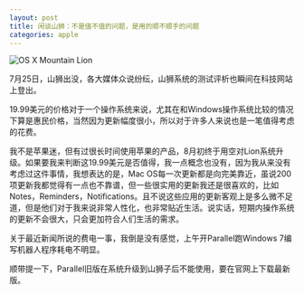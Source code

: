 ```yaml
---
layout: post
title: 闲谈山狮：不是值不值的问题，是用的顺不顺手的问题
categories: apple
---
```

![OS X Mountain Lion](http://pic.yupoo.com/perrydu/Ce52N0mM/ayXxJ.jpg)

7月25日，山狮出没，各大媒体众说纷纭，山狮系统的测试评析也瞬间在科技网站上登出。

19.99美元的价格对于一个操作系统来说，尤其在和Windows操作系统比较的情况下算是惠民价格，当然因为更新幅度很小，所以对于许多人来说也是一笔值得考虑的花费。

我不是苹果迷，但有过很长时间使用苹果的产品，8月初终于用空对Lion系统升级。如果要我来判断这19.99美元是否值得，我一点概念也没有，因为我从来没有考虑过这件事情，我想表达的是，Mac OS每一次更新都是向完美靠近，虽说200项更新我都觉得有一点也不靠谱，但一些很实用的更新我还是很喜欢的，比如Notes，Reminders，Notifications。且不说这些应用的更新客观上是多么微不足道，但是他们对于我来说非常人性化，也非常贴近生活。说实话，短期内操作系统的更新不会很大，只会更加符合人们生活的需求。

关于最近新闻所说的费电一事，我倒是没有感觉，上午开Parallel跑Windows 7编写机器人程序耗电不明显。

顺带提一下，Parallel旧版在系统升级到山狮子后不能使用，要在官网上下载最新版。